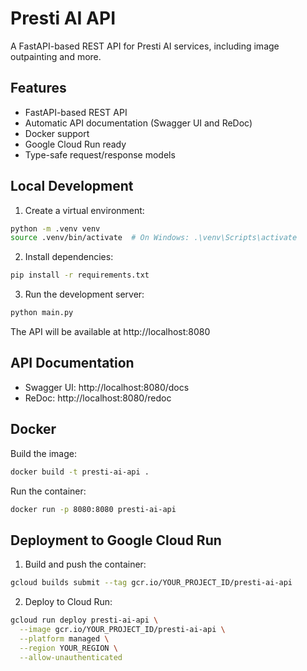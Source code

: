 # Presti AI API

A FastAPI-based REST API for Presti AI services, including image outpainting and more.

## Features

- FastAPI-based REST API
- Automatic API documentation (Swagger UI and ReDoc)
- Docker support
- Google Cloud Run ready
- Type-safe request/response models

## Local Development

1. Create a virtual environment:

```bash
python -m .venv venv
source .venv/bin/activate  # On Windows: .\venv\Scripts\activate
```

2. Install dependencies:

```bash
pip install -r requirements.txt
```

3. Run the development server:

```bash
python main.py
```

The API will be available at http://localhost:8080

## API Documentation

- Swagger UI: http://localhost:8080/docs
- ReDoc: http://localhost:8080/redoc

## Docker

Build the image:

```bash
docker build -t presti-ai-api .
```

Run the container:

```bash
docker run -p 8080:8080 presti-ai-api
```

## Deployment to Google Cloud Run

1. Build and push the container:

```bash
gcloud builds submit --tag gcr.io/YOUR_PROJECT_ID/presti-ai-api
```

2. Deploy to Cloud Run:

```bash
gcloud run deploy presti-ai-api \
  --image gcr.io/YOUR_PROJECT_ID/presti-ai-api \
  --platform managed \
  --region YOUR_REGION \
  --allow-unauthenticated
```
